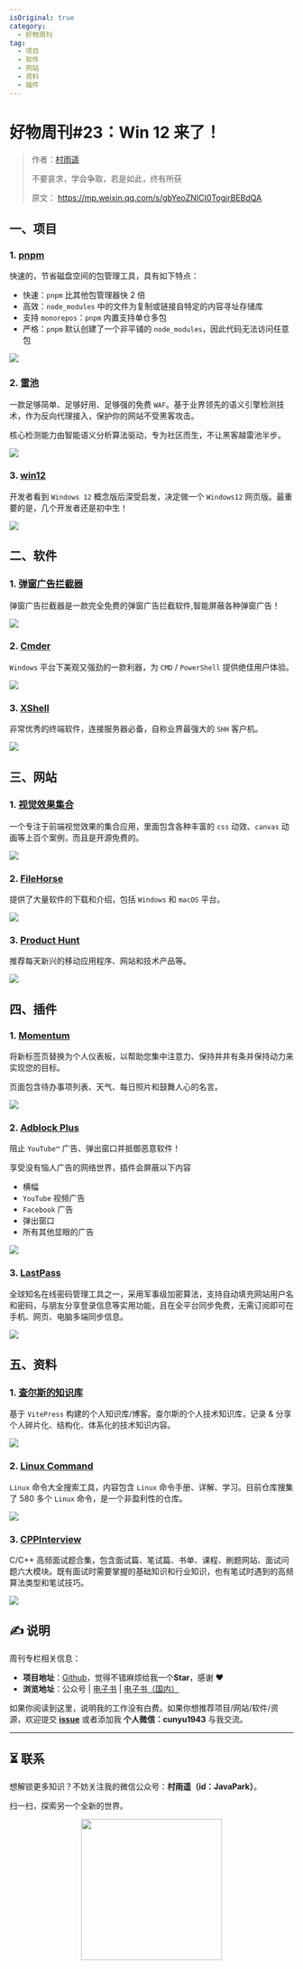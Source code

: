 ```yaml
---
isOriginal: true
category:
  - 好物周刊
tag:
  - 项目
  - 软件
  - 网站
  - 资料
  - 插件
---
```


# 好物周刊#23：Win 12 来了！

> 作者：[村雨遥](https://github.com/cunyu1943)
> 
> 不要哀求，学会争取，若是如此，终有所获
> 
> 原文：
https://mp.weixin.qq.com/s/gbYeoZNICI0TogjrBEBdQA


## 一、项目

### 1. [pnpm](https://github.com/pnpm/pnpm)

快速的，节省磁盘空间的包管理工具，具有如下特点：

- 快速：`pnpm` 比其他包管理器快 2 倍
- 高效：`node_modules` 中的文件为复制或链接自特定的内容寻址存储库
- 支持 `monorepos`：`pnpm` 内置支持单仓多包
- 严格：`pnpm` 默认创建了一个非平铺的 `node_modules`，因此代码无法访问任意包

![](assets/1693989839748.webp)

### 2. [雷池](https://github.com/chaitin/SafeLine)

一款足够简单、足够好用、足够强的免费 `WAF`。基于业界领先的语义引擎检测技术，作为反向代理接入，保护你的网站不受黑客攻击。

核心检测能力由智能语义分析算法驱动，专为社区而生，不让黑客越雷池半步。

![](assets/1694007548056.webp)

### 3. [win12](https://github.com/tjy-gitnub/win12)

开发者看到 `Windows 12` 概念版后深受启发，决定做一个 `Windows12` 网页版。最重要的是，几个开发者还是初中生！

![](assets/1694152475926.webp)

## 二、软件

### 1. [弹窗广告拦截器](http://adkiller.360drm.com/index.html)

弹窗广告拦截器是一款完全免费的弹窗广告拦截软件,智能屏蔽各种弹窗广告！

![](assets/1694129504604.webp)

### 2. [Cmder](https://cmder.app/)

`Windows` 平台下美观又强劲的一款利器，为 `CMD` / `PowerShell` 提供绝佳用户体验。

![](assets/1694129558790.webp)

### 3. [XShell](https://www.xshell.com/zh/xshell/)

非常优秀的终端软件，连接服务器必备，自称业界最强大的 `SHH` 客户机。

![](assets/1694129639443.webp)

## 三、网站

### 1. [视觉效果集合](http://hepengwei.cn/#/html/visualDesign)

一个专注于前端视觉效果的集合应用，里面包含各种丰富的 `css` 动效、`canvas` 动画等上百个案例，而且是开源免费的。

![](assets/1691368138312-20230825231206012.webp)

### 2. [FileHorse](https://www.filehorse.com/)

提供了大量软件的下载和介绍，包括 `Windows` 和 `macOS` 平台。

![](assets/1693806555043.webp)

### 3. [Product Hunt](https://www.producthunt.com/)

推荐每天新兴的移动应用程序、网站和技术产品等。

![](assets/1693872900975.webp)

## 四、插件

### 1. [Momentum](https://chromewebstore.google.com/detail/laookkfknpbbblfpciffpaejjkokdgca)

将新标签页替换为个人仪表板，以帮助您集中注意力、保持井井有条并保持动力来实现您的目标。

页面包含待办事项列表、天气、每日照片和鼓舞人心的名言。

![](assets/1694563407366.webp)

### 2. [Adblock Plus](https://chromewebstore.google.com/detail/adblock-plus-免费的广告拦截器/cfhdojbkjhnklbpkdaibdccddilifddb)

阻止 `YouTube™` 广告、弹出窗口并抵御恶意软件！

享受没有恼人广告的网络世界，插件会屏蔽以下内容

-   横幅 
-   `YouTube` 视频广告
-   `Facebook` 广告
-   弹出窗口
-   所有其他显眼的广告

![](assets/1694563749220.webp)

### 3. [LastPass](https://chromewebstore.google.com/detail/lastpass-free-password-ma/hdokiejnpimakedhajhdlcegeplioahd)

全球知名在线密码管理工具之一，采用军事级加密算法，支持自动填充网站用户名和密码，与朋友分享登录信息等实用功能，且在全平台同步免费，无需订阅即可在手机、网页、电脑多端同步信息。

![](assets/1694563887081.webp)

## 五、资料

### 1. [查尔斯的知识库](https://github.com/Charles7c/charles7c.github.io)

基于 `VitePress` 构建的个人知识库/博客。查尔斯的个人技术知识库，记录 & 分享个人碎片化、结构化、体系化的技术知识内容。

![](assets/1694388392866.webp)

### 2. [Linux Command](https://github.com/jaywcjlove/linux-command)

`Linux` 命令大全搜索工具，内容包含 `Linux` 命令手册、详解、学习。目前仓库搜集了 580 多个 `Linux` 命令，是一个非盈利性的仓库。

![](assets/1694476451647.webp)

### 3. [CPPInterview](https://github.com/SYaoJun/CPPInterview)

C/C++ 高频面试题合集，包含面试篇、笔试篇、书单、课程、刷题网站、面试问题六大模块。既有面试时需要掌握的基础知识和行业知识，也有笔试时遇到的高频算法类型和笔试技巧。

![](assets/1694476494321.webp)

## ✍️ 说明

周刊专栏相关信息：

- **项目地址**：[Github](https://github.com/cunyu1943/weekly)，觉得不错麻烦给我一个**Star**，感谢 ❤️
- **浏览地址**：公众号 | [电子书](https://cunyu1943.github.io/) | [电子书（国内）](https://cunyu1943.gitee.io/)

如果你阅读到这里，说明我的工作没有白费。如果你想推荐项目/网站/软件/资源，欢迎提交 **[issue](https://github.com/cunyu1943/JavaPark/issues)** 或者添加我 **个人微信：cunyu1943** 与我交流。

---



## ⏳ 联系

想解锁更多知识？不妨关注我的微信公众号：**村雨遥（id：JavaPark）**。

扫一扫，探索另一个全新的世界。

<center>
<img src="/contact/contact.png" width="250">
</center>


